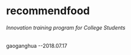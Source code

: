 # recommendfood
###### Innovation training program for College Students 

gaoganghua --2018.07.17


